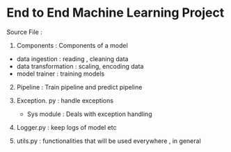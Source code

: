 # End to End Machine Learning Project 

Source File : 

1. Components : Components of a model 
  - data ingestion : reading , cleaning data 
  - data transformation : scaling, encoding data 
  - model trainer : training models 

2. Pipeline : Train pipeline and predict pipeline 

3. Exception. py : handle exceptions 
   - Sys module : Deals with exception handling 

4. Logger.py : keep logs of model etc 

5. utils.py : functionalities that will be used everywhere , in general 

